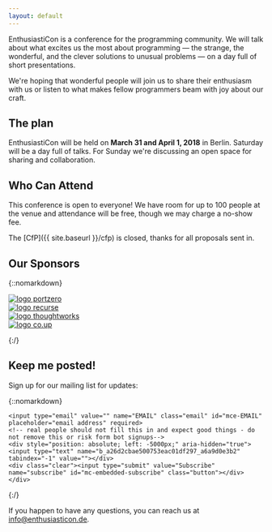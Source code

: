 ```yaml
---
layout: default
---
```


<div class="lead pretty-links">

EnthusiastiCon is a conference for the programming community.
We will talk about what excites us the most about programming — the strange, the wonderful, and the clever solutions to unusual problems — on a day full of short presentations.

We're hoping that wonderful people will join us to share their enthusiasm with us or listen to what makes fellow programmers beam with joy about our craft.

## The plan

EnthusiastiCon will be held on **March 31 and April 1, 2018** in Berlin.
Saturday will be a day full of talks.
For Sunday we're discussing an open space for sharing and collaboration.

## Who Can Attend

This conference is open to everyone!
We have room for up to 100 people at the venue and attendance will be free, though we may charge a no-show fee.

The [CfP]({{ site.baseurl }}/cfp) is closed, thanks for all proposals sent in.

## Our Sponsors

{::nomarkdown}

<div class="gridify">
  <a href="https://port-zero.com">
    <img alt="logo portzero" src="{{ site.baseurl}}/assets/img/logo_portzero.png">
  </a>
</div>

<div class="gridify">
  <a href="https://recurse.com">
    <img alt="logo recurse" src="{{ site.baseurl}}/assets/img/logo_recurse.png">
  </a>
</div>

<div class="gridify">
  <a href="https://www.thoughtworks.com/events">
    <img alt="logo thoughtworks" src="{{ site.baseurl}}/assets/img/logo_tw.png">
  </a>
</div>

<div class="gridify">
  <a href="http://co-up.de/events.html">
    <img alt="logo co.up" src="{{ site.baseurl}}/assets/img/logo_coup.png">
  </a>
</div>

{:/}

## Keep me posted!

Sign up for our mailing list for updates:

{::nomarkdown}
<!-- Begin MailChimp Signup Form -->
<div id="mc_embed_signup">
<form action="https://enthusiasticon.us17.list-manage.com/subscribe/post?u=a26d2cbae500753eac01df297&amp;id=a6a9d0e3b2" method="post" id="mc-embedded-subscribe-form" name="mc-embedded-subscribe-form" class="validate" target="_blank" novalidate>
    <div id="mc_embed_signup_scroll">

	<input type="email" value="" name="EMAIL" class="email" id="mce-EMAIL" placeholder="email address" required>
    <!-- real people should not fill this in and expect good things - do not remove this or risk form bot signups-->
    <div style="position: absolute; left: -5000px;" aria-hidden="true"><input type="text" name="b_a26d2cbae500753eac01df297_a6a9d0e3b2" tabindex="-1" value=""></div>
    <div class="clear"><input type="submit" value="Subscribe" name="subscribe" id="mc-embedded-subscribe" class="button"></div>
    </div>
</form>
</div>

{:/}
<!--End mc_embed_signup-->

If you happen to have any questions, you can reach us at [info@enthusiasticon.de](mailto:info@enthusiasticon.de).

</div>
